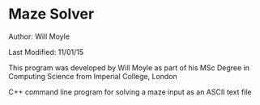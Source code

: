 # Maze Solver

Author: Will Moyle

Last Modified: 11/01/15

This program was developed by Will Moyle as part of his MSc Degree in Computing Science from Imperial College, London

C++ command line program for solving a maze input as an ASCII text file
